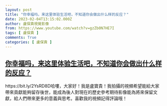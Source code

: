 ```yaml
---
layout: post
title: "你幸福吗，来这里体验生活吧，不知道你会做出什么样的反应？"
date: 2023-02-04T13:15:02.000Z
author: 盧保貴視覺影像
from: https://www.youtube.com/watch?v=gzZb0N7HE7I
tags: [ 盧保貴 ]
comments: True
categories: [ 盧保貴 ]
---
```

<!--1675516502000-->
[你幸福吗，来这里体验生活吧，不知道你会做出什么样的反应？](https://www.youtube.com/watch?v=gzZb0N7HE7I)
------

<div>
https://bit.ly/2YsRD8D哈嘍，大家好！我是盧寶貴！我拍攝的視頻希望能給大家帶來貢獻能夠留存後世，能成為後人對現在的歷史參考期待影像能為將來保留文獻，給人們帶來更多的意義與思考。喜歡我的視頻記得評論哦！
</div>
